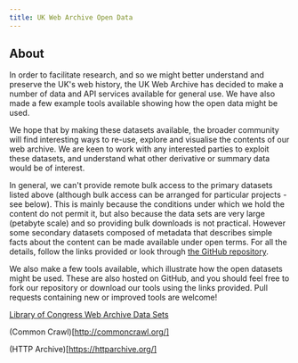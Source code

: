 ```yaml
---
title: UK Web Archive Open Data
---
```


About
-----

In order to facilitate research, and so we might better understand and preserve the UK's web history, the UK Web Archive has decided to make a number of data and API services available for general use. We have also made a few example tools available showing how the open data might be used.

We hope that by making these datasets available, the broader community will find interesting ways to re-use, explore and visualise the contents of our web archive. We are keen to work with any interested parties to exploit these datasets, and understand what other derivative or summary data would be of interest.

In general, we can't provide remote bulk access to the primary datasets listed above (although bulk access can be arranged for particular projects - see below). This is mainly because the conditions under which we hold the content do not permit it, but also because the data sets are very large (petabyte scale) and so providing bulk downloads is not practical. However some secondary datasets composed of metadata that describes simple facts about the content can be made available under open terms. For all the details, follow the links provided or look through [the GitHub repository](http://github.com/ukwa/opendata/).

We also make a few tools available, which illustrate how the open datasets might be used. These are also hosted on GitHub, and you should feel free to fork our repository or download our tools using the links provided. Pull requests containing new or improved tools are welcome!


[Library of Congress Web Archive Data Sets](https://labs.loc.gov/experiments/webarchive-datasets/)

(Common Crawl)[http://commoncrawl.org/]

(HTTP Archive)[https://httparchive.org/]




